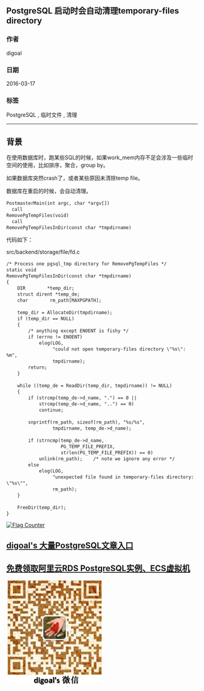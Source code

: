 ## PostgreSQL 启动时会自动清理temporary-files directory  
                                                                     
### 作者                                                                     
digoal                                                                     
                                                                     
### 日期                                                                     
2016-03-17                                                                   
                                                                     
### 标签                                                                     
PostgreSQL , 临时文件 , 清理   
                                                                     
----                                                                     
                                                                     
## 背景            
在使用数据库时，跑某些SQL的时候，如果work_mem内存不足会涉及一些临时空间的使用，比如排序，聚合，group by。   
  
如果数据库突然crash了，或者某些原因未清除temp file。   
  
数据库在重启的时候，会自动清理。  
  
```  
PostmasterMain(int argc, char *argv[])  
  call  
RemovePgTempFiles(void)  
  call  
RemovePgTempFilesInDir(const char *tmpdirname)  
```  
  
代码如下：   
  
src/backend/storage/file/fd.c  
  
```  
/* Process one pgsql_tmp directory for RemovePgTempFiles */  
static void  
RemovePgTempFilesInDir(const char *tmpdirname)  
{  
    DIR        *temp_dir;  
    struct dirent *temp_de;  
    char        rm_path[MAXPGPATH];  
  
    temp_dir = AllocateDir(tmpdirname);  
    if (temp_dir == NULL)  
    {  
        /* anything except ENOENT is fishy */  
        if (errno != ENOENT)  
            elog(LOG,  
                 "could not open temporary-files directory \"%s\": %m",  
                 tmpdirname);  
        return;  
    }  
  
    while ((temp_de = ReadDir(temp_dir, tmpdirname)) != NULL)  
    {  
        if (strcmp(temp_de->d_name, ".") == 0 ||  
            strcmp(temp_de->d_name, "..") == 0)  
            continue;  
  
        snprintf(rm_path, sizeof(rm_path), "%s/%s",  
                 tmpdirname, temp_de->d_name);  
  
        if (strncmp(temp_de->d_name,  
                    PG_TEMP_FILE_PREFIX,  
                    strlen(PG_TEMP_FILE_PREFIX)) == 0)  
            unlink(rm_path);    /* note we ignore any error */  
        else  
            elog(LOG,  
                 "unexpected file found in temporary-files directory: \"%s\"",  
                 rm_path);  
    }  
  
    FreeDir(temp_dir);  
}  
```  
  
  
<a rel="nofollow" href="http://info.flagcounter.com/h9V1"  ><img src="http://s03.flagcounter.com/count/h9V1/bg_FFFFFF/txt_000000/border_CCCCCC/columns_2/maxflags_12/viewers_0/labels_0/pageviews_0/flags_0/"  alt="Flag Counter"  border="0"  ></a>  
  
  
  
  
  
  
## [digoal's 大量PostgreSQL文章入口](https://github.com/digoal/blog/blob/master/README.md "22709685feb7cab07d30f30387f0a9ae")
  
  
## [免费领取阿里云RDS PostgreSQL实例、ECS虚拟机](https://free.aliyun.com/ "57258f76c37864c6e6d23383d05714ea")
  
  
![digoal's weixin](../pic/digoal_weixin.jpg "f7ad92eeba24523fd47a6e1a0e691b59")
  
